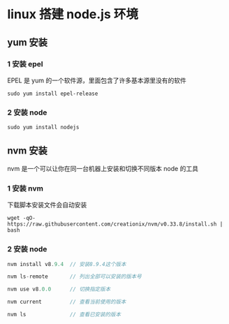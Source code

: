 # linux 搭建 node.js 环境

## yum 安装

### 1 安装 epel

EPEL 是 yum 的一个软件源，里面包含了许多基本源里没有的软件

```
sudo yum install epel-release
```

### 2 安装 node

```
sudo yum install nodejs
```

## nvm 安装

nvm 是一个可以让你在同一台机器上安装和切换不同版本 node 的工具

### 1 安装 nvm

下载脚本安装文件会自动安装

```
wget -qO- https://raw.githubusercontent.com/creationix/nvm/v0.33.8/install.sh | bash
```

### 2 安装 node

```javascript
nvm install v8.9.4  // 安装8.9.4这个版本

nvm ls-remote       // 列出全部可以安装的版本号

nvm use v8.0.0      // 切换指定版本

nvm current         // 查看当前使用的版本

nvm ls              // 查看已安装的版本
```
